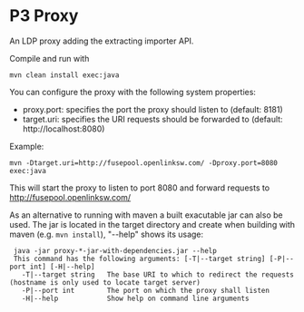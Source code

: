 # P3 Proxy

An LDP proxy adding the extracting importer API.

Compile and run with

    mvn clean install exec:java

You can configure the proxy with the following system properties:

 - proxy.port: specifies the port the proxy should listen to (default: 8181)
 - target.uri: specifies the URI requests should be forwarded to (default: http://localhost:8080)

Example:

    mvn -Dtarget.uri=http://fusepool.openlinksw.com/ -Dproxy.port=8080 exec:java

This will start the proxy to listen to port 8080 and forward requests to http://fusepool.openlinksw.com/

As an alternative to running with maven a built exacutable jar can also be used. The 
jar is located in the target directory and create when building with maven (e.g. `mvn install`), "--help" shows its usage:

     java -jar proxy-*-jar-with-dependencies.jar --help
     This command has the following arguments: [-T|--target string] [-P|--port int] [-H|--help] 
       -T|--target string   The base URI to which to redirect the requests (hostname is only used to locate target server)
       -P|--port int        The port on which the proxy shall listen
       -H|--help            Show help on command line arguments
